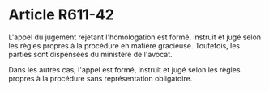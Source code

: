 # Article R611-42

<p>L'appel du jugement rejetant l'homologation est formé, instruit et jugé selon les règles propres à la procédure en matière gracieuse. Toutefois, les parties sont dispensées du ministère de l'avocat.</p><p>Dans les autres cas, l'appel est formé, instruit et jugé selon les règles propres à la procédure sans représentation obligatoire. </p>
